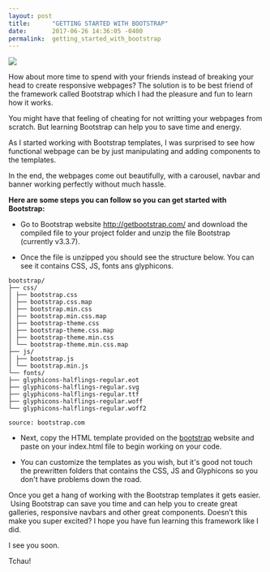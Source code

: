 ```yaml
---
layout: post
title:      "GETTING STARTED WITH BOOTSTRAP"
date:       2017-06-26 14:36:05 -0400
permalink:  getting_started_with_bootstrap
---
```


![](http://i.imgur.com/41kObPT.png)


How about more time to spend with your friends instead of breaking your head to create responsive webpages? The solution is to be best friend of the framework called Bootstrap which I had the pleasure and fun to learn how it works.

You might have that feeling of cheating for not writting your webpages from scratch. But  learning Bootstrap can help you to save time and energy.

As I started working with Bootstrap templates, I was surprised to see how functional webpage can be by just manipulating and adding components to the templates.

In the end, the webpages come out beautifully, with a carousel, navbar and banner working perfectly without much hassle. 

**Here are some steps you can follow so you can get started with Bootstrap:**

* Go to Bootstrap website http://getbootstrap.com/  and download the compiled file to your project folder and unzip the file Bootstrap (currently v3.3.7).

* Once the file is unzipped you should see the structure below. You can see it contains CSS, JS, fonts ans glyphicons.

```
bootstrap/
├── css/
│ ├── bootstrap.css
│ ├── bootstrap.css.map
│ ├── bootstrap.min.css
│ ├── bootstrap.min.css.map
│ ├── bootstrap-theme.css
│ ├── bootstrap-theme.css.map
│ ├── bootstrap-theme.min.css
│ └── bootstrap-theme.min.css.map
├── js/
│ ├── bootstrap.js
│ └── bootstrap.min.js
└── fonts/
├── glyphicons-halflings-regular.eot
├── glyphicons-halflings-regular.svg
├── glyphicons-halflings-regular.ttf
├── glyphicons-halflings-regular.woff
└── glyphicons-halflings-regular.woff2

source: bootstrap.com

```


* Next, copy the HTML template provided on the [bootstrap](http://getbootstrap.com/getting-started/#template) website and paste on your index.html file to begin working on your code. 


* You can customize the templates as you wish, but it's good not touch the prewritten folders that contains the CSS, JS and Glyphicons so you don't have problems down the road.

Once you get a hang of working with the Bootstrap templates it gets easier.  Using Bootstrap can save you time and can help you to create great galleries, responsive navbars and other great components. Doesn’t this make you super excited? I hope you have fun learning this framework like I did. 

I see you soon.

Tchau!




 
